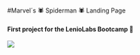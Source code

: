 #Marvel´s :spider: Spiderman :spider: Landing Page
#### First project for the LenioLabs Bootcamp :metal:
![](https://i.redd.it/j0iwlqe86v421.png)
